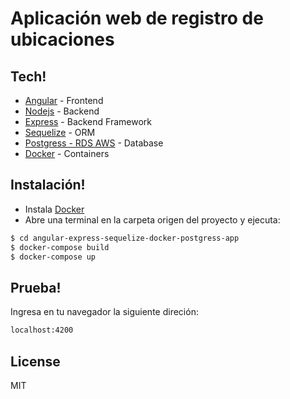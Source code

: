 # Aplicación web de registro de ubicaciones

## Tech!
  - [Angular](https://angular.io/) - Frontend
  - [Nodejs](https://nodejs.org/) - Backend
  - [Express](https://expressjs.com/) - Backend Framework
  - [Sequelize](https://sequelize.org/) - ORM 
  - [Postgress - RDS AWS](https://aws.amazon.com/rds/) - Database
  - [Docker](https://www.docker.com/) - Containers

## Instalación!

 - Instala [Docker](https://docs.docker.com/get-docker/) 
 - Abre una terminal en la carpeta origen del proyecto y ejecuta:
```sh
$ cd angular-express-sequelize-docker-postgress-app
$ docker-compose build
$ docker-compose up
```

## Prueba!
Ingresa en tu navegador la siguiente direción:
```sh
localhost:4200
```

License
----

MIT
